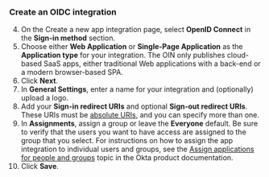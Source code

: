 ### Create an OIDC integration

4. On the Create a new app integration page, select **OpenID Connect** in the **Sign-in method** section.
1. Choose either **Web Application** or **Single-Page Application** as the **Application type** for your integration. The OIN only publishes cloud-based SaaS apps, either traditional Web applications with a back-end or a modern browser-based SPA.
1. Click **Next**.
1. In **General Settings**, enter a name for your integration and (optionally) upload a logo.
1. Add your **Sign-in redirect URIs** and optional **Sign-out redirect URIs**. These URIs must be [absolute URIs](https://en.wikipedia.org/wiki/Uniform_Resource_Identifier#URI_resolution), and you can specify more than one.
1. In **Assignments**, assign a group or leave the **Everyone** default. Be sure to verify that the users you want to have access are assigned to the group that you select. For instructions on how to assign the app integration to individual users and groups, see the [Assign applications for people and groups](https://help.okta.com/en/prod/okta_help_CSH.htm#ext_Apps_Apps_Page-assign) topic in the Okta product documentation.
1. Click **Save**.
